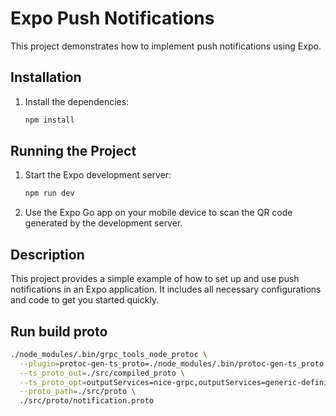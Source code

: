 # Expo Push Notifications

This project demonstrates how to implement push notifications using Expo.

## Installation

1. Install the dependencies:
   ```sh
   npm install
   ```

## Running the Project

1. Start the Expo development server:
   ```sh
   npm run dev
   ```
2. Use the Expo Go app on your mobile device to scan the QR code generated by the development server.

## Description

This project provides a simple example of how to set up and use push notifications in an Expo application. It includes all necessary configurations and code to get you started quickly.

## Run build proto

```sh
./node_modules/.bin/grpc_tools_node_protoc \
  --plugin=protoc-gen-ts_proto=./node_modules/.bin/protoc-gen-ts_proto \
  --ts_proto_out=./src/compiled_proto \
  --ts_proto_opt=outputServices=nice-grpc,outputServices=generic-definitions,useExactTypes=false \
  --proto_path=./src/proto \
  ./src/proto/notification.proto
```

